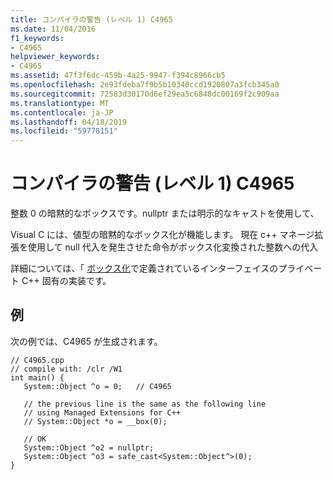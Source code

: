 ```yaml
---
title: コンパイラの警告 (レベル 1) C4965
ms.date: 11/04/2016
f1_keywords:
- C4965
helpviewer_keywords:
- C4965
ms.assetid: 47f3f6dc-459b-4a25-9947-f394c8966cb5
ms.openlocfilehash: 2e93fdeba7f9b5b10340ccd1920807a3fcb345a0
ms.sourcegitcommit: 72583d30170d6ef29ea5c6848dc00169f2c909aa
ms.translationtype: MT
ms.contentlocale: ja-JP
ms.lasthandoff: 04/18/2019
ms.locfileid: "59778151"
---
```

# <a name="compiler-warning-level-1-c4965"></a>コンパイラの警告 (レベル 1) C4965

整数 0 の暗黙的なボックスです。nullptr または明示的なキャストを使用して、

Visual C には、値型の暗黙的なボックス化が機能します。 現在 c++ マネージ拡張を使用して null 代入を発生させた命令がボックス化変換された整数への代入

詳細については、「 [ボックス化](../../extensions/boxing-cpp-component-extensions.md)で定義されているインターフェイスのプライベート C++ 固有の実装です。

## <a name="example"></a>例

次の例では、C4965 が生成されます。

```
// C4965.cpp
// compile with: /clr /W1
int main() {
   System::Object ^o = 0;   // C4965

   // the previous line is the same as the following line
   // using Managed Extensions for C++
   // System::Object *o = __box(0);

   // OK
   System::Object ^o2 = nullptr;
   System::Object ^o3 = safe_cast<System::Object^>(0);
}
```